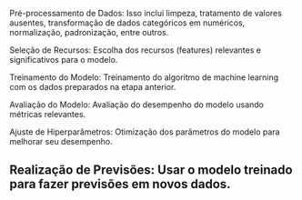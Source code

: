 Pré-processamento de Dados: Isso inclui limpeza, tratamento de valores ausentes, transformação de dados categóricos em numéricos, normalização, padronização, entre outros.

Seleção de Recursos: Escolha dos recursos (features) relevantes e significativos para o modelo.

Treinamento do Modelo: Treinamento do algoritmo de machine learning com os dados preparados na etapa anterior.

Avaliação do Modelo: Avaliação do desempenho do modelo usando métricas relevantes.

Ajuste de Hiperparâmetros: Otimização dos parâmetros do modelo para melhorar seu desempenho.

Realização de Previsões: Usar o modelo treinado para fazer previsões em novos dados.
--------------------------------------------------------------------------------------------------------------------------


